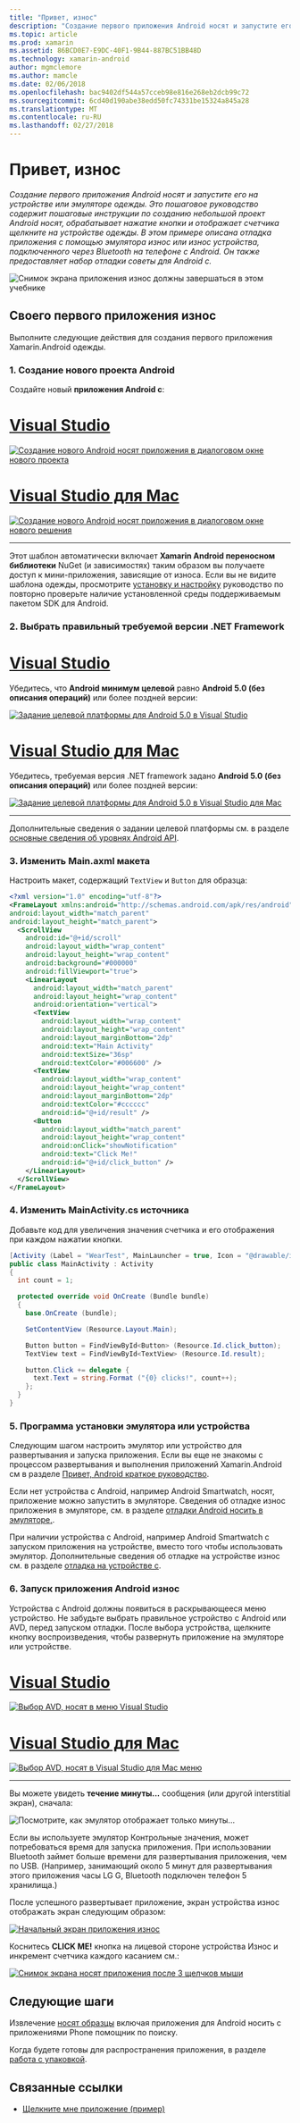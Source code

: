 ```yaml
---
title: "Привет, износ"
description: "Создание первого приложения Android носят и запустите его на устройстве или эмуляторе одежды. Это пошаговое руководство содержит пошаговые инструкции по созданию небольшой проект Android носят, обрабатывает нажатие кнопки и отображает счетчика щелкните на устройстве одежды. В этом примере описана отладка приложения с помощью эмулятора износ или износ устройства, подключенного через Bluetooth на телефоне с Android. Он также предоставляет набор отладки советы для Android с."
ms.topic: article
ms.prod: xamarin
ms.assetid: 86BCD0E7-E9DC-40F1-9B44-887BC51BB48D
ms.technology: xamarin-android
author: mgmclemore
ms.author: mamcle
ms.date: 02/06/2018
ms.openlocfilehash: bac9402df544a57cceb98e816e268eb2dcb99c72
ms.sourcegitcommit: 6cd40d190abe38edd50fc74331be15324a845a28
ms.translationtype: MT
ms.contentlocale: ru-RU
ms.lasthandoff: 02/27/2018
---
```

# <a name="hello-wear"></a>Привет, износ

_Создание первого приложения Android носят и запустите его на устройстве или эмуляторе одежды. Это пошаговое руководство содержит пошаговые инструкции по созданию небольшой проект Android носят, обрабатывает нажатие кнопки и отображает счетчика щелкните на устройстве одежды. В этом примере описана отладка приложения с помощью эмулятора износ или износ устройства, подключенного через Bluetooth на телефоне с Android. Он также предоставляет набор отладки советы для Android с._

![Снимок экрана приложения износ должны завершаться в этом учебнике](hello-wear-images/example.png)

## <a name="your-first-wear-app"></a>Своего первого приложения износ

Выполните следующие действия для создания первого приложения Xamarin.Android одежды.

### <a name="1-create-a-new-android-project"></a>1. Создание нового проекта Android

Создайте новый **приложения Android с**:

# <a name="visual-studiotabvswin"></a>[Visual Studio](#tab/vswin)

[![Создание нового Android носят приложения в диалоговом окне нового проекта](hello-wear-images/vs/new-solution-sml.png)](hello-wear-images/vs/new-solution.png)

# <a name="visual-studio-for-mactabvsmac"></a>[Visual Studio для Mac](#tab/vsmac)

[![Создание нового Android носят приложения в диалоговом окне нового решения](hello-wear-images/xs/new-solution-sml.png)](hello-wear-images/xs/new-solution.png)

-----


Этот шаблон автоматически включает **Xamarin Android переносном библиотеки** NuGet (и зависимостях) таким образом вы получаете доступ к мини-приложения, зависящие от износа. Если вы не видите шаблона одежды, просмотрите [установку и настройку](~/android/wear/get-started/installation.md) руководство по повторно проверьте наличие установленной среды поддерживаемым пакетом SDK для Android. 

### <a name="2-choose-the-correct-target-framework"></a>2. Выбрать правильный **требуемой версии .NET Framework**

# <a name="visual-studiotabvswin"></a>[Visual Studio](#tab/vswin)

Убедитесь, что **Android минимум целевой** равно **Android 5.0 (без описания операций)** или более поздней версии: 

[![Задание целевой платформы для Android 5.0 в Visual Studio](hello-wear-images/vs/target-framework-sml.png)](hello-wear-images/vs/target-framework.png)

# <a name="visual-studio-for-mactabvsmac"></a>[Visual Studio для Mac](#tab/vsmac)

Убедитесь, требуемая версия .NET framework задано **Android 5.0 (без описания операций)** или более поздней версии:

[ ![Задание целевой платформы для Android 5.0 в Visual Studio для Mac](hello-wear-images/xs/target-framework-sml.png)](hello-wear-images/xs/target-framework.png)

-----

Дополнительные сведения о задании целевой платформы см. в разделе [основные сведения об уровнях Android API](~/android/app-fundamentals/android-api-levels.md).


### <a name="3-edit-the-mainaxml-layout"></a>3. Изменить **Main.axml** макета

Настроить макет, содержащий `TextView` и `Button` для образца: 

```xml
<?xml version="1.0" encoding="utf-8"?>
<FrameLayout xmlns:android="http://schemas.android.com/apk/res/android"
android:layout_width="match_parent"
android:layout_height="match_parent">
  <ScrollView
    android:id="@+id/scroll"
    android:layout_width="wrap_content"
    android:layout_height="wrap_content"
    android:background="#000000"
    android:fillViewport="true">
    <LinearLayout
      android:layout_width="match_parent"
      android:layout_height="wrap_content"
      android:orientation="vertical">
      <TextView
        android:layout_width="wrap_content"
        android:layout_height="wrap_content"
        android:layout_marginBottom="2dp"
        android:text="Main Activity"
        android:textSize="36sp"
        android:textColor="#006600" />
      <TextView
        android:layout_width="wrap_content"
        android:layout_height="wrap_content"
        android:layout_marginBottom="2dp"
        android:textColor="#cccccc"
        android:id="@+id/result" />
      <Button
        android:layout_width="match_parent"
        android:layout_height="wrap_content"
        android:onClick="showNotification"
        android:text="Click Me!"
        android:id="@+id/click_button" />
    </LinearLayout>
  </ScrollView>
</FrameLayout>
```

### <a name="4-edit-the-mainactivitycs-source"></a>4. Изменить **MainActivity.cs** источника

Добавьте код для увеличения значения счетчика и его отображения при каждом нажатии кнопки. 

```csharp
[Activity (Label = "WearTest", MainLauncher = true, Icon = "@drawable/icon")]
public class MainActivity : Activity
{
  int count = 1;

  protected override void OnCreate (Bundle bundle)
  {
    base.OnCreate (bundle);

    SetContentView (Resource.Layout.Main);

    Button button = FindViewById<Button> (Resource.Id.click_button);
    TextView text = FindViewById<TextView> (Resource.Id.result);

    button.Click += delegate {
      text.Text = string.Format ("{0} clicks!", count++);
    };
  }
}
```

### <a name="5-setup-an-emulator-or-device"></a>5. Программа установки эмулятора или устройства

Следующим шагом настроить эмулятор или устройство для развертывания и запуска приложения. Если вы еще не знакомы с процессом развертывания и выполнения приложений Xamarin.Android см в разделе [Привет, Android краткое руководство](~/android/get-started/hello-android/hello-android-quickstart.md).

Если нет устройства с Android, например Android Smartwatch, носят, приложение можно запустить в эмуляторе. Сведения об отладке износ приложения в эмуляторе, см. в разделе [отладки Android носить в эмуляторе,](~/android/wear/deploy-test/debug-on-emulator.md).

При наличии устройства с Android, например Android Smartwatch с запуском приложения на устройстве, вместо того чтобы использовать эмулятор. Дополнительные сведения об отладке на устройстве износ см. в разделе [отладка на устройстве с](~/android/wear/deploy-test/debug-on-device.md).


### <a name="6-run-the-android-wear-app"></a>6. Запуск приложения Android износ

Устройства с Android должны появиться в раскрывающееся меню устройство. Не забудьте выбрать правильное устройство с Android или AVD, перед запуском отладки. После выбора устройства, щелкните кнопку воспроизведения, чтобы развернуть приложение на эмуляторе или устройстве.

# <a name="visual-studiotabvswin"></a>[Visual Studio](#tab/vswin)

[ ![Выбор AVD, носят в меню Visual Studio](hello-wear-images/vs/choose-wear-sim.png)](hello-wear-images/vs/choose-wear-sim.png)

# <a name="visual-studio-for-mactabvsmac"></a>[Visual Studio для Mac](#tab/vsmac)

[ ![Выбор AVD, носят в Visual Studio для Mac меню](hello-wear-images/xs/choose-wear-sim.png)](hello-wear-images/xs/choose-wear-sim.png)

-----

Вы можете увидеть **течение минуты...**  сообщения (или другой interstitial экран), сначала: 

![Посмотрите, как эмулятор отображает только минуты...](hello-wear-images/please-wait.png)

Если вы используете эмулятор Контрольные значения, может потребоваться время для запуска приложения. При использовании Bluetooth займет больше времени для развертывания приложения, чем по USB. (Например, занимающий около 5 минут для развертывания этого приложения часы LG G, Bluetooth подключен телефон 5 хранилища.)

После успешного развертывает приложение, экран устройства износ отображать экран следующим образом:

[![Начальный экран приложения износ](hello-wear-images/mainactivity-screen.png)](hello-wear-images/mainactivity-screen.png)

Коснитесь **CLICK ME!** кнопка на лицевой стороне устройства Износ и инкремент счетчика каждого касанием см.:

[![Снимок экрана носят приложения после 3 щелчков мыши](hello-wear-images/mainactivity-counts.png)](hello-wear-images/mainactivity-counts.png)


## <a name="next-steps"></a>Следующие шаги

Извлечение [носят образцы](https://developer.xamarin.com/samples/android/Android%20Wear/) включая приложения для Android носить с приложениями Phone помощник по поиску.

Когда будете готовы для распространения приложения, в разделе [работа с упаковкой](~/android/wear/deploy-test/packaging.md).


## <a name="related-links"></a>Связанные ссылки

- [Щелкните мне приложение (пример)](https://developer.xamarin.com/samples/monodroid/wear/WearTest/)
